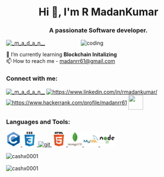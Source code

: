 
   <h1 align="center">Hi 👋, I'm R MadanKumar</h1>
<h3 align="center">A passionate Software developer.</h3>
<img  align="right" src="https://media3.giphy.com/media/v1.Y2lkPTc5MGI3NjExdGY3c3V1cDhicmpyNHU0dGlsNXQ4ZnUxd3k0czIya21ucW40MTdnbCZlcD12MV9pbnRlcm5hbF9naWZfYnlfaWQmY3Q9Zw/zyFcsWHX2fdpyb5SBi/giphy.webp" alt="coding" width="300" />  </p>


<p align="left"> <a href="https://twitter.com/_m_a_d_a_n__" target="blank"><img src="https://img.shields.io/twitter/follow/_m_a_d_a_n__?logo=twitter&style=for-the-badge" alt="_m_a_d_a_n__" /></a> </p>


 🌱 I’m currently learning **Blockchain Initalizing**
<br>
 📫 How to reach me - madanrr61@gmail.com

<h3 align="left">Connect with me:</h3>

<p align="left">

<a href="https://twitter.com/_m_a_d_a_n__" target="_main"><img align="center" src="https://raw.githubusercontent.com/rahuldkjain/github-profile-readme-generator/master/src/images/icons/Social/twitter.svg" alt="_m_a_d_a_n__" height="30" width="40" /></a>
<a href="https://www.linkedin.com/in/rmadankumar/" target="_main"> <img align="center" src="https://raw.githubusercontent.com/rahuldkjain/github-profile-readme-generator/master/src/images/icons/Social/linked-in-alt.svg" alt="https://www.linkedin.com/in/rmadankumar/" height="30" width="40" /></a>
<a href="https://www.hackerrank.com/https://www.hackerrank.com/profile/madanrr61" target="_main"><img align="center" src="https://raw.githubusercontent.com/rahuldkjain/github-profile-readme-generator/master/src/images/icons/Social/hackerrank.svg" alt="https://www.hackerrank.com/profile/madanrr61" height="30" width="40" /></a>
<a href="https://t.me/DEADFITS" target="_main" rel="noreferrer"> <img align="center" src= "https://upload.wikimedia.org/wikipedia/commons/thumb/8/83/Telegram_2019_Logo.svg/768px-Telegram_2019_Logo.svg.png?20231105064641" alt="" width="40" height="40"/> </a> 




</center>

<h3 align="left">Languages and Tools:</h3>
<p align="left"> <a href="https://www.cprogramming.com/" target="_blank" rel="noreferrer"> <img src="https://raw.githubusercontent.com/devicons/devicon/master/icons/c/c-original.svg" alt="c" width="40" height="40"/>  </a> 
<a href="https://www.w3schools.com/css/" target="_blank" rel="noreferrer"> <img src="https://raw.githubusercontent.com/devicons/devicon/master/icons/css3/css3-original-wordmark.svg" alt="css3" width="40" height="40"/> </a>
<a href="https://git-scm.com/" target="_blank" rel="noreferrer"> <img src="https://www.vectorlogo.zone/logos/git-scm/git-scm-icon.svg" alt="git" width="40" height="40"/> </a>   
<a href="https://www.w3.org/html/" target="_blank" rel="noreferrer"> <img src="https://raw.githubusercontent.com/devicons/devicon/master/icons/html5/html5-original-wordmark.svg" alt="html5" width="40" height="40"/> </a> 
<a href="https://www.mongodb.com/" target="_blank" rel="noreferrer"> <img src="https://raw.githubusercontent.com/devicons/devicon/master/icons/mongodb/mongodb-original-wordmark.svg" alt="mongodb" width="40" height="40"/> </a> 
<a href="https://www.mysql.com/" target="_blank" rel="noreferrer"> <img src="https://raw.githubusercontent.com/devicons/devicon/master/icons/mysql/mysql-original-wordmark.svg" alt="mysql" width="40" height="40"/> </a>
<a href="https://nodejs.org" target="_blank" rel="noreferrer"> <img src="https://raw.githubusercontent.com/devicons/devicon/master/icons/nodejs/nodejs-original-wordmark.svg" alt="nodejs" width="40" height="40"/> </a> 



   

<p><img align="center" src="https://github-readme-stats.vercel.app/api/top-langs?username=cashx0001&show_icons=true&locale=en&layout=compact" alt="cashx0001" /></p>

<p><img align="center" src="https://github-readme-streak-stats.herokuapp.com/?user=cashx0001&" alt="cashx0001" /></p>

</body>
</html>  
